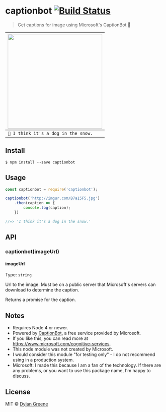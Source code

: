 # captionbot [![Build Status](https://travis-ci.org/dylang/captionbot.svg?branch=master)](https://travis-ci.org/dylang/captionbot)

> Get captions for image using Microsoft's CaptionBot 🤖

| <img src="http://imgur.com/B7a15F5.jpg" width="300px"> |
|--------------------------------------|
| `🤖 I think it's a dog in the snow.` |

## Install

```
$ npm install --save captionbot
```


## Usage

```js
const captionbot = require('captionbot');

captionbot('http://imgur.com/B7a15F5.jpg')
    .then(caption => {
        console.log(caption);
    })

//=> 'I think it's a dog in the snow.'
```


## API

### captionbot(imageUrl)

#### imageUrl

Type: `string`

Url to the image. Must be on a public server that Microsoft's servers can download to determine the caption.

Returns a promise for the caption.


## Notes

* Requires Node 4 or newer.
* Powered by [CaptionBot](https://www.captionbot.ai/), a free service provided by Microsoft.
* If you like this, you can read more at https://www.microsoft.com/cognitive-services.
* This node module was not created by Microsoft.
* I would consider this module "for testing only" - I do not recommend using in a production system.
* Microsoft: I made this because I am a fan of the technology. If there are any problems, or you want to use this package name, I'm happy to discuss.

## License

MIT © [Dylan Greene](https://github.com/dylang)
